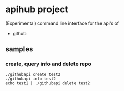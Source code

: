 # apihub project

(Experimental) command line interface for the api's of 

- github

## samples

### create, query info and delete repo

```
./githubapi create test2
./githubapi info test2
echo test2 | ./githubapi delete test2
```
